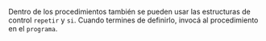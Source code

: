 Dentro de los procedimientos también se pueden usar las estructuras de control `repetir` y `si`. Cuando termines de definirlo, invocá al procedimiento en el `programa`. 
